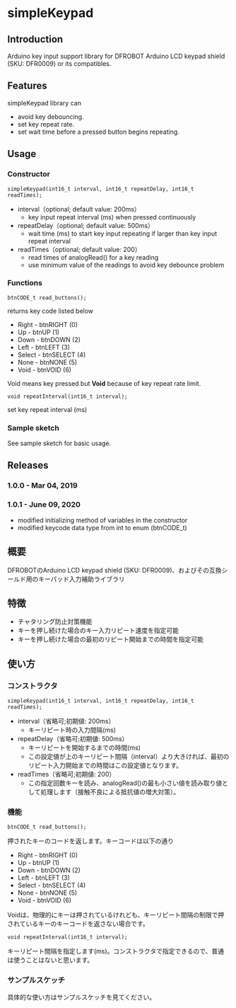 # simpleKeypad

## Introduction
Arduino key input support library for DFROBOT Arduino LCD keypad shield (SKU: DFR0009) or its compatibles.

## Features
simpleKeypad library can
 * avoid key debouncing.
 * set key repeat rate.
 * set wait time before a pressed button begins repeating.

## Usage
### Constructor
````
simpleKeypad(int16_t interval, int16_t repeatDelay, int16_t readTimes);
````
* interval（optional; default value: 200ms）
  * key input repeat interval (ms) when pressed continuously
* repeatDelay（optional; default value: 500ms）
  * wait time (ms) to start key input repeating if larger than key input repeat interval
* readTimes（optional; default value: 200）
  * read times of analogRead() for a key reading
  * use minimum value of the readings to avoid key debounce problem

### Functions
````
btnCODE_t read_buttons();
````
returns key code listed below
 * Right  - btnRIGHT  (0)
 * Up     - btnUP     (1)
 * Down   - btnDOWN   (2)
 * Left   - btnLEFT   (3)
 * Select - btnSELECT (4)
 * None   - btnNONE   (5)
 * Void   - btnVOID   (6)

Void means key pressed but **Void** because of key repeat rate limit.

````
void repeatInterval(int16_t interval);
````
set key repeat interval (ms)

### Sample sketch
See sample sketch for basic usage.

## Releases

### 1.0.0 - Mar  04, 2019

### 1.0.1 - June 09, 2020
* modified initializing method of variables in the constructor
* modified keycode data type from int to enum (btnCODE_t)

## 概要

DFROBOTのArduino LCD keypad shield (SKU: DFR0009)、およびその互換シールド用のキーパッド入力補助ライブラリ

## 特徴

 * チャタリング防止対策機能
 * キーを押し続けた場合のキー入力リピート速度を指定可能
 * キーを押し続けた場合の最初のリピート開始までの時間を指定可能


## 使い方

### コンストラクタ
````
simpleKeypad(int16_t interval, int16_t repeatDelay, int16_t readTimes);
````
* interval（省略可;初期値: 200ms）
  * キーリピート時の入力間隔(ms)
* repeatDelay（省略可;初期値: 500ms）
  * キーリピートを開始するまでの時間(ms)
  * この設定値が上のキーリピート間隔（interval）より大きければ、最初のリピート入力開始までの時間はこの設定値となります。
* readTimes（省略可;初期値: 200）
  * この指定回数キーを読み、analogRead()の最も小さい値を読み取り値として処理します（接触不良による抵抗値の増大対策）。

### 機能
````
btnCODE_t read_buttons();
````
押されたキーのコードを返します。キーコードは以下の通り

 * Right  - btnRIGHT  (0)
 * Up     - btnUP     (1)
 * Down   - btnDOWN   (2)
 * Left   - btnLEFT   (3)
 * Select - btnSELECT (4)
 * None   - btnNONE   (5)
 * Void   - btnVOID   (6)

Voidは、物理的にキーは押されているけれども、キーリピート間隔の制限で押されているキーのキーコードを返さない場合です。


````
void repeatInterval(int16_t interval);
````
キーリピート間隔を指定します(ms)。コンストラクタで指定できるので、普通は使うことはないと思います。

### サンプルスケッチ
具体的な使い方はサンプルスケッチを見てください。

